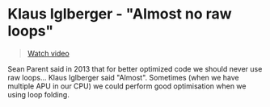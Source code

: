 # Klaus Iglberger - "Almost no raw loops"

> [Watch video](https://youtu.be/hSAQTcH6QyY)

Sean Parent said in 2013 that for better optimized code we should never use raw loops...
Klaus Iglberger said "Almost". Sometimes (when we have multiple APU in our CPU) we could perform good optimisation when we using loop folding.
